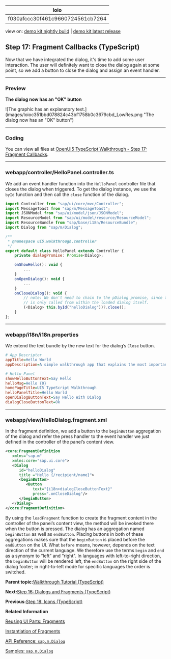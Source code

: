 <!-- loiof030afccc30f461c9660724561cb7264 -->

| loio |
| -----|
| f030afccc30f461c9660724561cb7264 |

<div id="loio">

view on: [demo kit nightly build](https://sdk.openui5.org/nightly/#/topic/f030afccc30f461c9660724561cb7264) | [demo kit latest release](https://sdk.openui5.org/topic/f030afccc30f461c9660724561cb7264)</div>

## Step 17: Fragment Callbacks \(TypeScript\)

Now that we have integrated the dialog, it's time to add some user interaction. The user will definitely want to close the dialog again at some point, so we add a button to close the dialog and assign an event handler.

***

### Preview

  
  
**The dialog now has an "OK" button**

![The graphic has an explanatory text.](images/loioc351bbd078824c43bf1758b0c3679cbd_LowRes.png "The dialog now has an "OK" button")

***

<a name="loiof030afccc30f461c9660724561cb7264__section_mt1_5fk_syb"/>

### Coding

You can view all files at [OpenUI5 TypeScript Walkthrough - Step 17: Fragment Callbacks](https://github.com/sap-samples/ui5-typescript-walkthrough/steps/17/README.md).

***

<a name="loiof030afccc30f461c9660724561cb7264__section_nt1_5fk_syb"/>

### webapp/controller/HelloPanel.controller.ts

We add an event handler function into the `HelloPanel` controller file that closes the dialog when triggered. To get the dialog instance, we use the `byId` function and then call the `close` function of the dialog.

```js
import Controller from "sap/ui/core/mvc/Controller";
import MessageToast from "sap/m/MessageToast";
import JSONModel from "sap/ui/model/json/JSONModel";
import ResourceModel from "sap/ui/model/resource/ResourceModel";
import ResourceBundle from "sap/base/i18n/ResourceBundle";
import Dialog from "sap/m/Dialog";

/**
 * @namespace ui5.walkthrough.controller
 */
export default class HelloPanel extends Controller {
    private dialogPromise: Promise<Dialog>;

    onShowHello(): void {
        ...
    }
    onOpenDialog(): void {
        ...
    }
    onCloseDialog(): void {
        // note: We don't need to chain to the pDialog promise, since this event-handler
        // is only called from within the loaded dialog itself.
        (<Dialog> this.byId("helloDialog"))?.close();
    }        
};
```

***

<a name="loiof030afccc30f461c9660724561cb7264__section_d5m_ypr_r2b"/>

### webapp/i18n/i18n.properties

We extend the text bundle by the new text for the dialog’s `Close` button.

```ini
# App Descriptor
appTitle=Hello World
appDescription=A simple walkthrough app that explains the most important concepts of OpenUI5

# Hello Panel
showHelloButtonText=Say Hello
helloMsg=Hello {0}
homePageTitle=UI5 TypeScript Walkthrough
helloPanelTitle=Hello World
openDialogButtonText=Say Hello With Dialog
dialogCloseButtonText=Ok
```

***

### webapp/view/HelloDialog.fragment.xml

In the fragment definition, we add a button to the `beginButton` aggregation of the dialog and refer the press handler to the event handler we just defined in the controller of the panel’s content view.

```xml
<core:FragmentDefinition
   xmlns="sap.m"
   xmlns:core="sap.ui.core">
   <Dialog
      id="helloDialog"
      title ="Hello {/recipient/name}">
      <beginButton>
         <Button
            text="{i18n>dialogCloseButtonText}"
            press=".onCloseDialog"/>
      </beginButton>
   </Dialog>
</core:FragmentDefinition>
```

By using the `loadFragment` function to create the fragment content in the controller of the panel’s content view, the method will be invoked there when the button is pressed. The dialog has an aggregation named `beginButton` as well as `endButton`. Placing buttons in both of these aggregations makes sure that the `beginButton` is placed before the `endButton` on the UI. What `before` means, however, depends on the text direction of the current language. We therefore use the terms `begin` and `end` as a synonym to “left” and “right". In languages with left-to-right direction, the `beginButton` will be rendered left, the `endButton` on the right side of the dialog footer; in right-to-left mode for specific languages the order is switched.

**Parent topic:**[Walkthrough Tutorial \(TypeScript\)](Walkthrough_Tutorial_TypeScript_dad1905.md "In this tutorial we'll introduce you to all major development paradigms of OpenUI5. We'll demonstrate the use of TypeScript with OpenUI5 and highlight the specific characteristics of this approach.")

**Next:**[Step 16: Dialogs and Fragments \(TypeScript\)](Step_16_Dialogs_and_Fragments_TypeScript_4b2e306.md "In this step, we will take a closer look at another element which can be used to assemble views: the fragment.")

**Previous:**[Step 18: Icons \(TypeScript\)](Step_18_Icons_TypeScript_49b1ac6.md "Our dialog is still pretty much empty. Since OpenUI5 is shipped with a large icon font that contains more than 500 icons, we will add an icon to greet our users when the dialog is opened.")

**Related Information**  


[Reusing UI Parts: Fragments](Reusing_UI_Parts_Fragments_36a5b13.md "Fragments are light-weight UI parts (UI sub-trees) which can be reused, defined similar to views, but do not have any controller or other behavior code involved.")

[Instantiation of Fragments](Instantiation_of_Fragments_04129b2.md "OpenUI5 provides two options to instantiate a fragment: If it is instantiated inside a controller extending sap.ui.core.mvc.Controller, the loadFragment() function is the way to go. However, if it is instantiated in a non-controller artefact, the generic function sap.ui.core.Fragment.load() can be used.")

[API Reference: `sap.m.Dialog`](https://sdk.openui5.org/api/sap.m.Dialog)

[Samples: `sap.m.Dialog`](https://sdk.openui5.org/entity/sap.m.Dialog)

